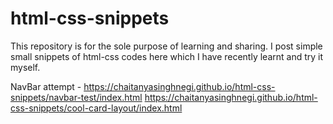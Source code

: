 # html-css-snippets
This repository is for the sole purpose of learning and sharing. I post simple small snippets of html-css codes here which I have recently learnt and try it myself.

NavBar attempt - https://chaitanyasinghnegi.github.io/html-css-snippets/navbar-test/index.html
https://chaitanyasinghnegi.github.io/html-css-snippets/cool-card-layout/index.html
